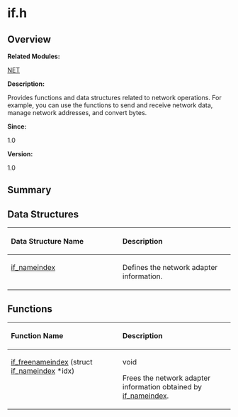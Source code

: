 # if.h<a name="EN-US_TOPIC_0000001054909430"></a>

## **Overview**<a name="section2122679988084830"></a>

**Related Modules:**

[NET](net.md)

**Description:**

Provides functions and data structures related to network operations. For example, you can use the functions to send and receive network data, manage network addresses, and convert bytes. 

**Since:**

1.0

**Version:**

1.0

## **Summary**<a name="section1603914972084830"></a>

## Data Structures<a name="nested-classes"></a>

<a name="table1042868649084830"></a>
<table><thead align="left"><tr id="row527239515084830"><th class="cellrowborder" valign="top" width="50%" id="mcps1.1.3.1.1"><p id="p165877076084830"><a name="p165877076084830"></a><a name="p165877076084830"></a>Data Structure Name</p>
</th>
<th class="cellrowborder" valign="top" width="50%" id="mcps1.1.3.1.2"><p id="p1461041578084830"><a name="p1461041578084830"></a><a name="p1461041578084830"></a>Description</p>
</th>
</tr>
</thead>
<tbody><tr id="row919513659084830"><td class="cellrowborder" valign="top" width="50%" headers="mcps1.1.3.1.1 "><p id="p1617998738084830"><a name="p1617998738084830"></a><a name="p1617998738084830"></a><a href="if_nameindex.md">if_nameindex</a></p>
</td>
<td class="cellrowborder" valign="top" width="50%" headers="mcps1.1.3.1.2 "><p id="p1408250888084830"><a name="p1408250888084830"></a><a name="p1408250888084830"></a>Defines the network adapter information. </p>
</td>
</tr>
</tbody>
</table>

## Functions<a name="func-members"></a>

<a name="table52565886084830"></a>
<table><thead align="left"><tr id="row1478802661084830"><th class="cellrowborder" valign="top" width="50%" id="mcps1.1.3.1.1"><p id="p753722789084830"><a name="p753722789084830"></a><a name="p753722789084830"></a>Function Name</p>
</th>
<th class="cellrowborder" valign="top" width="50%" id="mcps1.1.3.1.2"><p id="p187282137084830"><a name="p187282137084830"></a><a name="p187282137084830"></a>Description</p>
</th>
</tr>
</thead>
<tbody><tr id="row1328509476084830"><td class="cellrowborder" valign="top" width="50%" headers="mcps1.1.3.1.1 "><p id="p1414987155084830"><a name="p1414987155084830"></a><a name="p1414987155084830"></a><a href="net.md#ga7fe55c04ac2116fa501338fdcb279cc9">if_freenameindex</a> (struct <a href="if_nameindex.md">if_nameindex</a> *idx)</p>
</td>
<td class="cellrowborder" valign="top" width="50%" headers="mcps1.1.3.1.2 "><p id="p953126133084830"><a name="p953126133084830"></a><a name="p953126133084830"></a>void </p>
<p id="p1961000965084830"><a name="p1961000965084830"></a><a name="p1961000965084830"></a>Frees the network adapter information obtained by <a href="if_nameindex.md">if_nameindex</a>. </p>
</td>
</tr>
</tbody>
</table>

